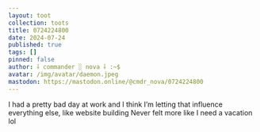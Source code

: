 ```yaml
---
layout: toot
collection: toots
title: 0724224800
date: 2024-07-24
published: true
tags: []
pinned: false
author: ⸸ commander ░ nova ⸸ :~$
avatar: /img/avatar/daemon.jpeg
mastodon: https://mastodon.online/@cmdr_nova/0724224800
---
```


I had a pretty bad day at work and I think I’m letting that influence everything else, like website building Never felt more like I need a vacation lol
